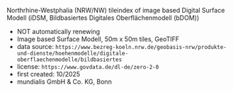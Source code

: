 Northrhine-Westphalia (NRW/NW) tileindex of image based Digital Surface Modell (iDSM, Bildbasiertes Digitales Oberflächenmodell (bDOM))

* NOT automatically renewing
* Image based Surface Modell, 50m x 50m tiles, GeoTIFF
* data source: `https://www.bezreg-koeln.nrw.de/geobasis-nrw/produkte-und-dienste/hoehenmodelle/digitale-oberflaechenmodelle/bildbasiertes`
* license: `https://www.govdata.de/dl-de/zero-2-0`
* first created: 10/2025
* mundialis GmbH & Co. KG, Bonn
